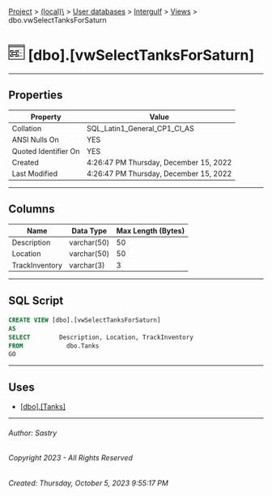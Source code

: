 #### 

[Project](../../../../index.md) > [(local)\\](../../../index.md) > [User databases](../../index.md) > [Intergulf](../index.md) > [Views](Views.md) > dbo.vwSelectTanksForSaturn

# ![Views](../../../../Images/View32.png) [dbo].[vwSelectTanksForSaturn]

---

## <a name="#properties"></a>Properties

| Property | Value |
|---|---|
| Collation | SQL_Latin1_General_CP1_CI_AS |
| ANSI Nulls On | YES |
| Quoted Identifier On | YES |
| Created | 4:26:47 PM Thursday, December 15, 2022 |
| Last Modified | 4:26:47 PM Thursday, December 15, 2022 |


---

## <a name="#columns"></a>Columns

| Name | Data Type | Max Length (Bytes) |
|---|---|---|
| Description | varchar(50) | 50 |
| Location | varchar(50) | 50 |
| TrackInventory | varchar(3) | 3 |


---

## <a name="#sqlscript"></a>SQL Script

```sql
CREATE VIEW [dbo].[vwSelectTanksForSaturn]
AS
SELECT        Description, Location, TrackInventory
FROM            dbo.Tanks
GO

```


---

## <a name="#uses"></a>Uses

* [[dbo].[Tanks]](../Tables/dbo_Tanks.md)


---

###### Author:  Sastry

###### Copyright 2023 - All Rights Reserved

###### Created: Thursday, October 5, 2023 9:55:17 PM

